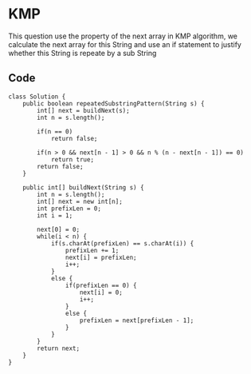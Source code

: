 # KMP
This question use the property of the next array in KMP algorithm, we calculate the next array for this String and use an if statement 
to justify whether this String is repeate by a sub String  
## Code
~~~
class Solution {
    public boolean repeatedSubstringPattern(String s) {
        int[] next = buildNext(s); 
        int n = s.length();

        if(n == 0)
            return false;

        if(n > 0 && next[n - 1] > 0 && n % (n - next[n - 1]) == 0)
            return true;
        return false;
    }

    public int[] buildNext(String s) {
        int n = s.length();
        int[] next = new int[n];
        int prefixLen = 0;
        int i = 1;

        next[0] = 0;
        while(i < n) {
            if(s.charAt(prefixLen) == s.charAt(i)) {
                prefixLen += 1;
                next[i] = prefixLen;
                i++;
            }
            else {
                if(prefixLen == 0) {
                    next[i] = 0;
                    i++;
                }
                else {
                    prefixLen = next[prefixLen - 1];
                }
            }
        }
        return next;
    }
}
~~~
